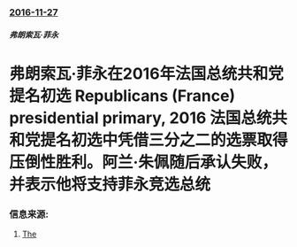 ### [2016-11-27](/zh/news/2016/11/27/index.md)

##### 弗朗索瓦·菲永
# 弗朗索瓦·菲永在2016年法国总统共和党提名初选 Republicans (France) presidential primary, 2016 法国总统共和党提名初选中凭借三分之二的选票取得压倒性胜利。阿兰·朱佩随后承认失败，并表示他将支持菲永竞选总统 




### 信息来源:

1. [The](https://www.theguardian.com/world/2016/nov/27/francois-fillon-on-course-to-win-french-primary-to-be-candidate-for-the-right)
